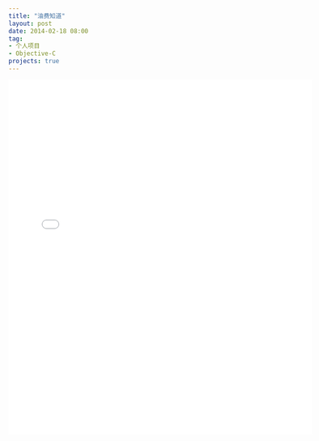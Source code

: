 ```yaml
---
title: "油费知道"
layout: post
date: 2014-02-18 08:00
tag: 
- 个人项目
- Objective-C
projects: true
---
```


<iframe src="/projectWebSites/油费知道 -.htm" frameBorder="0" width="600" scrolling="no" height="700"></iframe>